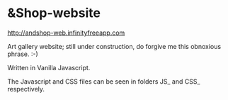 # &Shop-website

http://andshop-web.infinityfreeapp.com

Art gallery website; still under construction, do forgive me this obnoxious phrase. :-)

Written in Vanilla Javascript.

The Javascript and CSS files can be seen in folders JS_ and CSS_ respectively.
